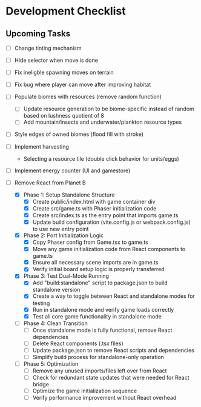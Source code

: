 # Development Checklist

## Upcoming Tasks
- [ ] Change tinting mechanism
- [ ] Hide selector when move is done
- [ ] Fix ineligble spawning moves on terrain
- [ ] Fix bug where player can move after improving habitat

- [ ] Populate biomes with resources (remove random function)
    - [ ] Update resource generation to be biome-specific instead of random based on lushness quotient of 8
    - [ ] Add mountain/insects and underwater/plankton resource types
- [ ] Style edges of owned biomes (flood fill with stroke)


- [ ] Implement harvesting
    - Selecting a resource tile (double click behavior for units/eggs)
    
- [ ] Implement energy counter (UI and gamestore)

- [ ] Remove React from Planet B
    - [x] Phase 1: Setup Standalone Structure
      - [x] Create public/index.html with game container div
      - [x] Create src/game.ts with Phaser initialization code
      - [x] Create src/index.ts as the entry point that imports game.ts
      - [x] Update build configuration (vite.config.js or webpack.config.js) to use new entry point
    - [x] Phase 2: Port Initialization Logic
      - [x] Copy Phaser config from Game.tsx to game.ts
      - [x] Move any game initialization code from React components to game.ts
      - [x] Ensure all necessary scene imports are in game.ts
      - [x] Verify initial board setup logic is properly transferred
    - [x] Phase 3: Test Dual-Mode Running
      - [x] Add "build:standalone" script to package.json to build standalone version
      - [x] Create a way to toggle between React and standalone modes for testing
      - [x] Run in standalone mode and verify game loads correctly
      - [x] Test all core game functionality in standalone mode
    - [ ] Phase 4: Clean Transition
      - [ ] Once standalone mode is fully functional, remove React dependencies
      - [ ] Delete React components (.tsx files)
      - [ ] Update package.json to remove React scripts and dependencies
      - [ ] Simplify build process for standalone-only operation
    - [ ] Phase 5: Optimization
      - [ ] Remove any unused imports/files left over from React
      - [ ] Check for redundant state updates that were needed for React bridge
      - [ ] Optimize the game initialization sequence
      - [ ] Verify performance improvement without React overhead